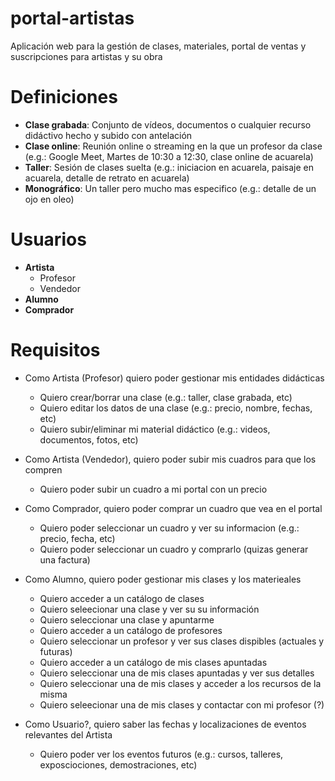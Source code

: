 # portal-artistas
Aplicación web para la gestión de clases, materiales, portal de ventas y suscripciones para artistas y su obra

# Definiciones

- **Clase grabada**: Conjunto de vídeos, documentos o cualquier recurso didáctivo hecho y subido con antelación
- **Clase online**: Reunión online o streaming en la que un profesor da clase (e.g.: Google Meet, Martes de 10:30 a 12:30, clase online de acuarela)
- **Taller**: Sesión de clases suelta (e.g.: iniciacion en acuarela, paisaje en acuarela, detalle de retrato en acuarela)
- **Monográfico**: Un taller pero mucho mas especifico (e.g.: detalle de un ojo en oleo)

# Usuarios

- **Artista**
	- Profesor
	- Vendedor
- **Alumno**
- **Comprador**

# Requisitos

- Como Artista (Profesor) quiero poder gestionar mis entidades didácticas
	- Quiero crear/borrar una clase (e.g.: taller, clase grabada, etc)
	- Quiero editar los datos de una clase (e.g.: precio, nombre, fechas, etc)
	- Quiero subir/eliminar mi material didáctico (e.g.: videos, documentos, fotos, etc)

- Como Artista (Vendedor), quiero poder subir mis cuadros para que los compren
	- Quiero poder subir un cuadro a mi portal con un precio

- Como Comprador, quiero poder comprar un cuadro que vea en el portal
	- Quiero poder seleccionar un cuadro y ver su informacion (e.g.: precio, fecha, etc)
	- Quiero poder seleccionar un cuadro y comprarlo (quizas generar una factura)

- Como Alumno, quiero poder gestionar mis clases y los materieales
	- Quiero acceder a un catálogo de clases
 	- Quiero seleecionar una clase y ver su su información 	
 	- Quiero seleccionar una clase y apuntarme
    - Quiero acceder a un catálogo de profesores	
	- Quiero seleccionar un profesor y ver sus clases dispibles (actuales y futuras)
 	- Quiero acceder a un catálogo de mis clases apuntadas
  	- Quiero seleccionar una de mis clases apuntadas y ver sus detalles
  	- Quiero seleccionar una de mis clases y acceder a los recursos de la misma
  	- Quiero seleecionar una de mis clases y contactar con mi profesor (?)	

- Como Usuario?, quiero saber las fechas y localizaciones de eventos relevantes del Artista
	- Quiero poder ver los eventos futuros (e.g.: cursos, talleres, exposciociones, demostraciones, etc)

